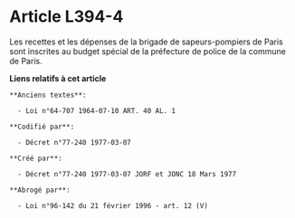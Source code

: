 # Article L394-4

Les recettes et les dépenses de la brigade de sapeurs-pompiers de Paris sont inscrites au budget spécial de la préfecture de
police de la commune de Paris.

**Liens relatifs à cet article**

	**Anciens textes**:

	  - Loi n°64-707 1964-07-10 ART. 40 AL. 1

	**Codifié par**:

	  - Décret n°77-240 1977-03-07

	**Créé par**:

	  - Décret n°77-240 1977-03-07 JORF et JONC 18 Mars 1977

	**Abrogé par**:

	  - Loi n°96-142 du 21 février 1996 - art. 12 (V)

